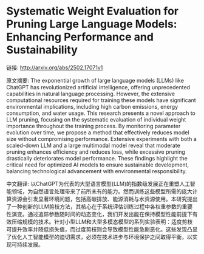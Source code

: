 # Systematic Weight Evaluation for Pruning Large Language Models: Enhancing Performance and Sustainability

链接: http://arxiv.org/abs/2502.17071v1

原文摘要:
The exponential growth of large language models (LLMs) like ChatGPT has
revolutionized artificial intelligence, offering unprecedented capabilities in
natural language processing. However, the extensive computational resources
required for training these models have significant environmental implications,
including high carbon emissions, energy consumption, and water usage. This
research presents a novel approach to LLM pruning, focusing on the systematic
evaluation of individual weight importance throughout the training process. By
monitoring parameter evolution over time, we propose a method that effectively
reduces model size without compromising performance. Extensive experiments with
both a scaled-down LLM and a large multimodal model reveal that moderate
pruning enhances efficiency and reduces loss, while excessive pruning
drastically deteriorates model performance. These findings highlight the
critical need for optimized AI models to ensure sustainable development,
balancing technological advancement with environmental responsibility.

中文翻译:
以ChatGPT为代表的大型语言模型(LLM)的指数级发展正在重塑人工智能领域，为自然语言处理带来了前所未有的能力。然而训练这些模型所需的庞大计算资源会引发显著环境问题，包括高碳排放、能源消耗与水资源使用。本研究提出了一种创新的LLM剪枝方法，其核心在于系统评估训练过程中各权重参数的重要性演变。通过追踪参数随时间的动态变化，我们开发出能在保持模型性能前提下有效压缩规模的技术。针对小型LLM和大型多模态模型的系列实验表明：适度剪枝可提升效率并降低损失值，而过度剪枝则会导致模型性能急剧恶化。这些发现凸显了优化人工智能模型的迫切需求，必须在技术进步与环境保护之间取得平衡，以实现可持续发展。
